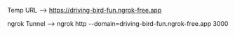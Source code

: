 Temp URL -->  https://driving-bird-fun.ngrok-free.app

ngrok Tunnel --> ngrok http --domain=driving-bird-fun.ngrok-free.app 3000